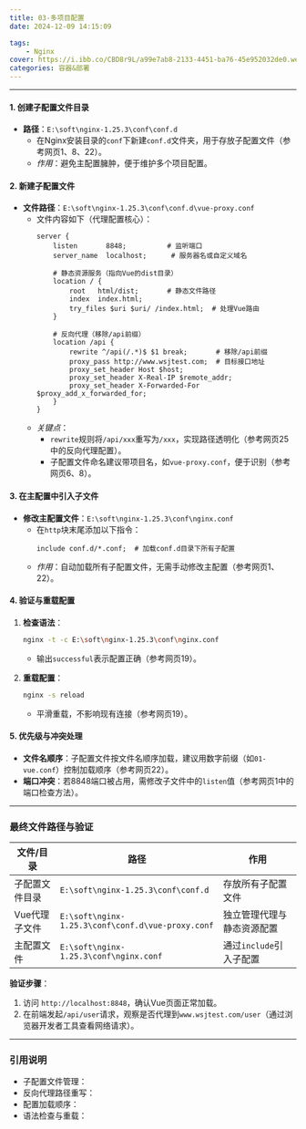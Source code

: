 ```yaml
---
title: 03-多项目配置
date: 2024-12-09 14:15:09

tags:  
    - Nginx
cover: https://i.ibb.co/CBD8r9L/a99e7ab8-2133-4451-ba76-45e952032de0.webp
categories: 容器&部署
---
```



---

#### **1. 创建子配置文件目录**
- **路径**：`E:\soft\nginx-1.25.3\conf\conf.d`
  - 在Nginx安装目录的`conf`下新建`conf.d`文件夹，用于存放子配置文件（参考网页1、8、22）。
  - *作用*：避免主配置臃肿，便于维护多个项目配置。

#### **2. 新建子配置文件**
- **文件路径**：`E:\soft\nginx-1.25.3\conf\conf.d\vue-proxy.conf`
  - 文件内容如下（代理配置核心）：
    ```nginx
    server {
        listen       8848;          # 监听端口
        server_name  localhost;      # 服务器名或自定义域名

        # 静态资源服务（指向Vue的dist目录）
        location / {
            root   html/dist;       # 静态文件路径
            index  index.html;
            try_files $uri $uri/ /index.html;  # 处理Vue路由
        }

        # 反向代理（移除/api前缀）
        location /api {
            rewrite ^/api(/.*)$ $1 break;       # 移除/api前缀
            proxy_pass http://www.wsjtest.com;  # 目标接口地址
            proxy_set_header Host $host;
            proxy_set_header X-Real-IP $remote_addr;
            proxy_set_header X-Forwarded-For $proxy_add_x_forwarded_for;
        }
    }
    ```
  - *关键点*：  
    - `rewrite`规则将`/api/xxx`重写为`/xxx`，实现路径透明化（参考网页25中的反向代理配置）。
    - 子配置文件命名建议带项目名，如`vue-proxy.conf`，便于识别（参考网页6、8）。

#### **3. 在主配置中引入子文件**
- **修改主配置文件**：`E:\soft\nginx-1.25.3\conf\nginx.conf`
  - 在`http`块末尾添加以下指令：
    ```nginx
    include conf.d/*.conf;  # 加载conf.d目录下所有子配置
    ```
  - *作用*：自动加载所有子配置文件，无需手动修改主配置（参考网页1、22）。

#### **4. 验证与重载配置**
1. **检查语法**：
    ```bash
    nginx -t -c E:\soft\nginx-1.25.3\conf\nginx.conf
    ```
    - 输出`successful`表示配置正确（参考网页19）。

2. **重载配置**：
    ```bash
    nginx -s reload
    ```
    - 平滑重载，不影响现有连接（参考网页19）。

#### **5. 优先级与冲突处理**
- **文件名顺序**：子配置文件按文件名顺序加载，建议用数字前缀（如`01-vue.conf`）控制加载顺序（参考网页22）。
- **端口冲突**：若8848端口被占用，需修改子文件中的`listen`值（参考网页1中的端口检查方法）。

---

### **最终文件路径与验证**
| 文件/目录                | 路径                                  | 作用                         |
|--------------------------|---------------------------------------|------------------------------|
| 子配置文件目录           | `E:\soft\nginx-1.25.3\conf\conf.d`   | 存放所有子配置文件           |
| Vue代理子文件            | `E:\soft\nginx-1.25.3\conf\conf.d\vue-proxy.conf` | 独立管理代理与静态资源配置   |
| 主配置文件               | `E:\soft\nginx-1.25.3\conf\nginx.conf`           | 通过`include`引入子配置      |

**验证步骤**：
1. 访问 `http://localhost:8848`，确认Vue页面正常加载。
2. 在前端发起`/api/user`请求，观察是否代理到`www.wsjtest.com/user`（通过浏览器开发者工具查看网络请求）。

---

### **引用说明**
- 子配置文件管理：
- 反向代理路径重写：
- 配置加载顺序：
- 语法检查与重载：